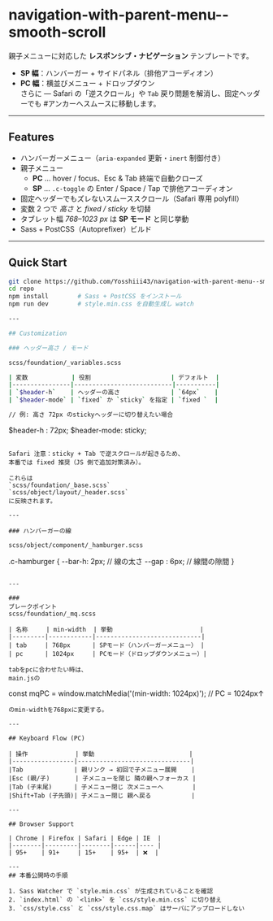 # navigation-with-parent-menu--smooth-scroll

親子メニューに対応した **レスポンシブ・ナビゲーション** テンプレートです。  
- **SP 幅**：ハンバーガー + サイドパネル（排他アコーディオン）  
- **PC 幅**：横並びメニュー + ドロップダウン  
さらに ― Safari の「逆スクロール」や `Tab` 戻り問題を解消し、固定ヘッダーでも #アンカーへスムースに移動します。

---

## Features
- ハンバーガーメニュー（`aria-expanded` 更新・`inert` 制御付き）
- 親子メニュー  
  - **PC** … hover / focus、Esc & Tab 終端で自動クローズ  
  - **SP** … `.c-toggle` の Enter / Space / Tap で排他アコーディオン
- 固定ヘッダーでもズレないスムーススクロール（Safari 専用 polyfill）
- 変数 2 つで *高さ* と *fixed / sticky* を切替
- タブレット幅 *768–1023 px* は **SP モード** と同じ挙動
- Sass + PostCSS（Autoprefixer）ビルド

---

## Quick Start

```bash
git clone https://github.com/Yosshiii43/navigation-with-parent-menu--smooth-scroll
cd repo
npm install        # Sass + PostCSS をインストール
npm run dev        # style.min.css を自動生成し watch

---

## Customization

### ヘッダー高さ / モード

scss/foundation/_variables.scss

| 変数            | 役割                      | デフォルト  |
|----------------|---------------------------|-----------|
| `$header-h`    | ヘッダーの高さ              | `64px`    |
| `$header-mode` | `fixed` か `sticky` を指定 | `fixed `  |

// 例: 高さ 72px のstickyヘッダーに切り替えたい場合

```
$header-h   : 72px;
$header-mode: sticky;
```

Safari 注意：sticky + Tab で逆スクロールが起きるため、
本番では fixed 推奨（JS 側で追加対策済み）。

これらは
`scss/foundation/_base.scss`
`scss/object/layout/_header.scss`
に反映されます。

---

### ハンバーガーの線

scss/object/component/_hamburger.scss

```
.c-hamburger {
  --bar-h: 2px;   // 線の太さ
  --gap : 6px;    // 線間の隙間
}
```

---

###
ブレークポイント
scss/foundation/_mq.scss

| 名称     | min-width  | 挙動                        |
|---------|------------|-----------------------------|
| tab     | 768px      | SPモード（ハンバーガーメニュー） |
| pc      | 1024px     | PCモード（ドロップダウンメニュー）|

tabをpcに合わせたい時は、
main.jsの
```
const mqPC      = window.matchMedia('(min-width: 1024px)'); // PC = 1024px↑
```
のmin-widthを768pxに変更する。

---

## Keyboard Flow (PC)

| 操作             | 挙動                          |
|-----------------|-------------------------------|
|Tab              | 親リンク → 初回で子メニュー展開    |
|Esc (親/子)       | 子メニューを閉じ 隣の親へフォーカス |
|Tab (子末尾)      | 子メニュー閉じ 次メニューへ        |
|Shift+Tab (子先頭)| 子メニュー閉じ 親へ戻る           |

---

## Browser Support

| Chrome | Firefox | Safari | Edge | IE  |
|--------|---------|--------|------|---- |
| 95+    | 91+     | 15+    | 95+  | ❌  |

---
## 本番公開時の手順

1. Sass Watcher で `style.min.css` が生成されていることを確認  
2. `index.html` の `<link>` を `css/style.min.css` に切り替え  
3. `css/style.css` と `css/style.css.map` はサーバにアップロードしない

